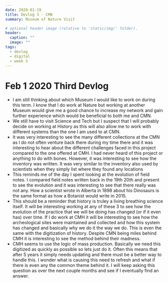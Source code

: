 ```yaml
---
date: 2020-01-19
title: Devlog 3 - CMN
summary: Museum of Nature Visit

# optional header image (relative to 'static/img/' folder).
header:
  caption: ""
  image: ""
tags:
  - devlog
  - digital
  - week 3
---
```

# Feb 1 2020 Third Devlog

* I am still thinking about which Museum I would like to work on during this term. I know that I do work at Nature but working at another Museum would give me a good chance to increase my network and gain further experience which would be beneficial to both me and CMN. 
* We still have to visit Science and Tech but I suspect that I will probably decide on working at History as this will also allow me to work with different systems than the one I am used to at CMN. 
* It was very interesting to see the many different collections at the CMN as I do not often venture back there during my time there and it was interesting to hear about the different challenges faced in this project compared to the one offered at CMH. I had never heard of this project or anything to do with bones. However, it was interesting to see how the inventory was written. It was very similar to the inventory also used by scientists when they simply list where they found any locations
* This reminds me of the day I spent looking at the evolution of field notes. I compared field notes written back in the 19th 20th and present to see the evolution and it was interesting to see that there really was not any. How a scientist wrote in Alberta in 1898 about his Dinosaurs is the same format as how a Botanist would write in 2015.
* This should be a reminder that history is truley a living breathing science itself. It will be interesting working at any of these 3 to see how the evolution of the practice that we will be doing has changed (or if it even has) over time. 
If I do work at CMH it will be interesting to see how the archeological sites were maintained and collected and how this system has changed and basically why we do it the way we do. This is even the same with the digitization of history. Despite CMN being miles behind CMH it is interesting to see the method behind their madness. 
* CMH seems to use the logic of mass production. Basically we need this digitized as quickly as possible so lets just do it. Often this means that after 5 years it simply needs updating and there must be a better way to handle this. I wonder what is causing this need to refresh and what if there is even any the common theme behind it. I will keep asking this question as over the next couple months and see if I eventually find an answer. 
